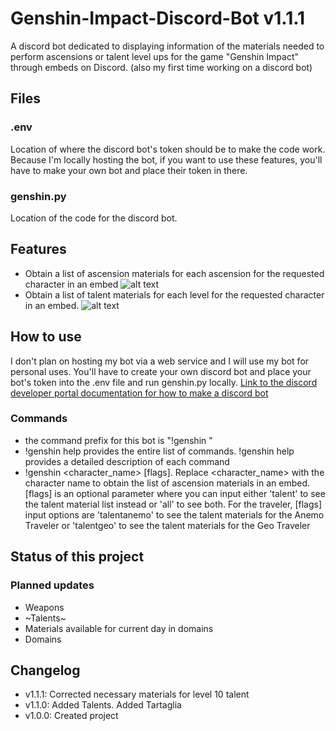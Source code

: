 # Genshin-Impact-Discord-Bot v1.1.1
A discord bot dedicated to displaying information of the materials needed to perform ascensions or talent level ups for the game "Genshin Impact" through embeds on Discord.
(also my first time working on a discord bot)
## Files

### .env
Location of where the discord bot's token should be to make the code work. Because I'm locally hosting the bot, if you want to use these features, you'll have to make your own bot and place their token in there.

### genshin.py
Location of the code for the discord bot.

## Features
* Obtain a list of ascension materials for each ascension for the requested character in an embed
![alt text](https://i.imgur.com/NB5fmpE.png)
* Obtain a list of talent materials for each level for the requested character in an embed.
![alt text](https://i.imgur.com/QAxzHl2.png)

## How to use
I don't plan on hosting my bot via a web service and I will use my bot for personal uses. You'll have to create your own discord bot and place your bot's token into the .env file and run genshin.py locally. 
[Link to the discord developer portal documentation for how to make a discord bot](https://discord.com/developers/docs/intro)
### Commands
* the command prefix for this bot is "!genshin "
* !genshin help provides the entire list of commands. !genshin help <command> provides a detailed description of each command
* !genshin <character_name> [flags]. Replace <character_name> with the character name to obtain the list of ascension materials in an embed. [flags] is an optional parameter where you can input either  'talent' to see the talent material list instead or 'all' to see both. For the traveler, [flags] input options are 'talentanemo' to see the talent materials for the Anemo Traveler or 'talentgeo' to see the talent materials for the Geo Traveler 
## Status of this project
### Planned updates
* Weapons
* ~Talents~
* Materials available for current day in domains
* Domains

## Changelog
* v1.1.1: Corrected necessary materials for level 10 talent
* v1.1.0: Added Talents. Added Tartaglia
* v1.0.0: Created project
